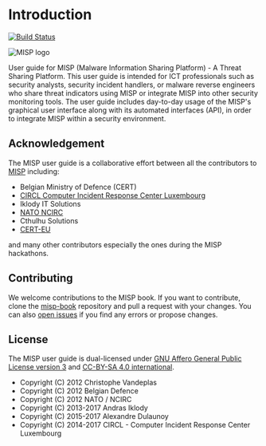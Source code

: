 # Introduction

[![Build Status](https://travis-ci.org/MISP/misp-book.svg?branch=master)](https://travis-ci.org/MISP/misp-book)

![MISP logo](https://raw.githubusercontent.com/MISP/MISP/2.4/INSTALL/logos/misp-logo.png)

User guide for MISP (Malware Information Sharing Platform) - A Threat Sharing Platform. This user guide is intended for ICT professionals such as security analysts, security incident handlers, or malware reverse engineers who share threat indicators using MISP or integrate MISP into other security monitoring tools. The user guide includes day-to-day usage of the MISP's graphical user interface along with its automated interfaces (API), in order to integrate MISP within a security environment.

## Acknowledgement

The MISP user guide is a collaborative effort between all the contributors to [MISP](https://www.github.com/MISP) including:

- Belgian Ministry of Defence (CERT)
- [CIRCL Computer Incident Response Center Luxembourg](https://www.circl.lu/)
- Iklody IT Solutions
- [NATO NCIRC](http://www.ncirc.nato.int/)
- Cthulhu Solutions
- [CERT-EU](https://cert.europa.eu)

and many other contributors especially the ones during the MISP hackathons.

## Contributing

We welcome contributions to the MISP book. If you want to contribute, clone the [misp-book](https://github.com/MISP/misp-book) repository and pull a request with your changes. You can also [open issues](https://github.com/MISP/misp-book/issues) if you find any errors or propose changes.

## License

The MISP user guide is dual-licensed under [GNU Affero General Public License version 3](http://www.gnu.org/licenses/agpl-3.0.html) and [CC-BY-SA 4.0 international](https://creativecommons.org/licenses/by-sa/4.0/).

* Copyright (C) 2012 Christophe Vandeplas
* Copyright (C) 2012 Belgian Defence
* Copyright (C) 2012 NATO / NCIRC
* Copyright (C) 2013-2017 Andras Iklody
* Copyright (C) 2015-2017 Alexandre Dulaunoy
* Copyright (C) 2014-2017 CIRCL - Computer Incident Response Center Luxembourg

